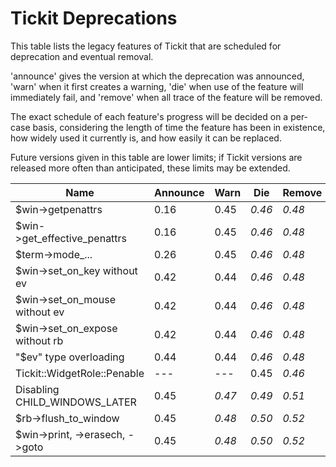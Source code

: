 # Tickit Deprecations

This table lists the legacy features of Tickit that are scheduled for deprecation and eventual removal.

'announce' gives the version at which the deprecation was announced, 'warn' when it first creates a warning, 'die' when use of the feature will immediately fail, and 'remove' when all trace of the feature will be removed.

The exact schedule of each feature's progress will be decided on a per-case basis, considering the length of time the feature has been in existence, how widely used it currently is, and how easily it can be replaced.

Future versions given in this table are lower limits; if Tickit versions are released more often than anticipated, these limits may be extended.

| Name                             | Announce | Warn   | Die    | Remove |
|----------------------------------|----------|--------|--------|--------|
| $win->getpenattrs                |  0.16    |  0.45  | *0.46* | *0.48* |
| $win->get_effective_penattrs     |  0.16    |  0.45  | *0.46* | *0.48* |
| $term->mode_...                  |  0.26    |  0.45  | *0.46* | *0.48* |
| $win->set_on_key without ev      |  0.42    |  0.44  | *0.46* | *0.48* |
| $win->set_on_mouse without ev    |  0.42    |  0.44  | *0.46* | *0.48* |
| $win->set_on_expose without rb   |  0.42    |  0.44  | *0.46* | *0.48* |
| "$ev" type overloading           |  0.44    |  0.44  | *0.46* | *0.48* |
| Tickit::WidgetRole::Penable      | ---      |  ---   |  0.45  | *0.46* |
| Disabling CHILD_WINDOWS_LATER    |  0.45    | *0.47* | *0.49* | *0.51* |
| $rb->flush_to_window             |  0.45    | *0.48* | *0.50* | *0.52* |
| $win->print, ->erasech, ->goto   |  0.45    | *0.48* | *0.50* | *0.52* |

